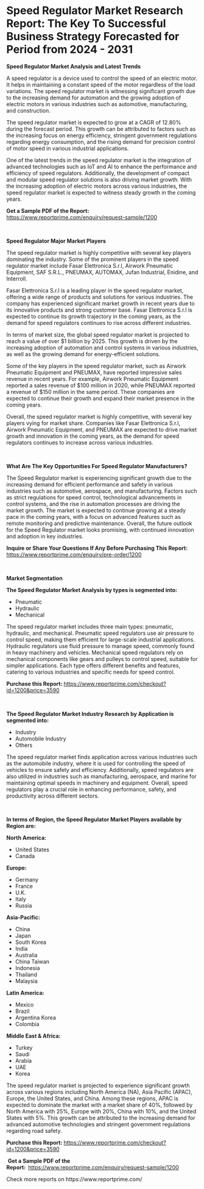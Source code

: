 <p><h1>Speed Regulator Market Research Report: The Key To Successful Business Strategy Forecasted for Period from 2024 - 2031</h1></p><p><strong>Speed Regulator Market Analysis and Latest Trends</strong></p>
<p><p>A speed regulator is a device used to control the speed of an electric motor. It helps in maintaining a constant speed of the motor regardless of the load variations. The speed regulator market is witnessing significant growth due to the increasing demand for automation and the growing adoption of electric motors in various industries such as automotive, manufacturing, and construction.</p><p>The speed regulator market is expected to grow at a CAGR of 12.80% during the forecast period. This growth can be attributed to factors such as the increasing focus on energy efficiency, stringent government regulations regarding energy consumption, and the rising demand for precision control of motor speed in various industrial applications.</p><p>One of the latest trends in the speed regulator market is the integration of advanced technologies such as IoT and AI to enhance the performance and efficiency of speed regulators. Additionally, the development of compact and modular speed regulator solutions is also driving market growth. With the increasing adoption of electric motors across various industries, the speed regulator market is expected to witness steady growth in the coming years.</p></p>
<p><strong>Get a Sample PDF of the Report:&nbsp;</strong> <a href="https://www.reportprime.com/enquiry/request-sample/1200">https://www.reportprime.com/enquiry/request-sample/1200</a></p>
<p>&nbsp;</p>
<p><strong>Speed Regulator Major Market Players</strong></p>
<p><p>The speed regulator market is highly competitive with several key players dominating the industry. Some of the prominent players in the speed regulator market include Fasar Elettronica S.r.l, Airwork Pneumatic Equipment, SAF S.R.L., PNEUMAX, AUTOMAX, Jufan Industrial, Enidine, and Interroll.</p><p>Fasar Elettronica S.r.l is a leading player in the speed regulator market, offering a wide range of products and solutions for various industries. The company has experienced significant market growth in recent years due to its innovative products and strong customer base. Fasar Elettronica S.r.l is expected to continue its growth trajectory in the coming years, as the demand for speed regulators continues to rise across different industries.</p><p>In terms of market size, the global speed regulator market is projected to reach a value of over $1 billion by 2025. This growth is driven by the increasing adoption of automation and control systems in various industries, as well as the growing demand for energy-efficient solutions.</p><p>Some of the key players in the speed regulator market, such as Airwork Pneumatic Equipment and PNEUMAX, have reported impressive sales revenue in recent years. For example, Airwork Pneumatic Equipment reported a sales revenue of $100 million in 2020, while PNEUMAX reported a revenue of $150 million in the same period. These companies are expected to continue their growth and expand their market presence in the coming years.</p><p>Overall, the speed regulator market is highly competitive, with several key players vying for market share. Companies like Fasar Elettronica S.r.l, Airwork Pneumatic Equipment, and PNEUMAX are expected to drive market growth and innovation in the coming years, as the demand for speed regulators continues to increase across various industries.</p></p>
<p>&nbsp;</p>
<p><strong>What Are The Key Opportunities For Speed Regulator Manufacturers?</strong></p>
<p><p>The Speed Regulator market is experiencing significant growth due to the increasing demand for efficient performance and safety in various industries such as automotive, aerospace, and manufacturing. Factors such as strict regulations for speed control, technological advancements in control systems, and the rise in automation processes are driving the market growth. The market is expected to continue growing at a steady pace in the coming years, with a focus on advanced features such as remote monitoring and predictive maintenance. Overall, the future outlook for the Speed Regulator market looks promising, with continued innovation and adoption in key industries.</p></p>
<p><strong>Inquire or Share Your Questions If Any Before Purchasing This Report:</strong> <a href="https://www.reportprime.com/enquiry/pre-order/1200">https://www.reportprime.com/enquiry/pre-order/1200</a></p>
<p>&nbsp;</p>
<p><strong>Market Segmentation</strong></p>
<p><strong>The Speed Regulator Market Analysis by types is segmented into:</strong></p>
<p><ul><li>Pneumatic</li><li>Hydraulic</li><li>Mechanical</li></ul></p>
<p><p>The speed regulator market includes three main types: pneumatic, hydraulic, and mechanical. Pneumatic speed regulators use air pressure to control speed, making them efficient for large-scale industrial applications. Hydraulic regulators use fluid pressure to manage speed, commonly found in heavy machinery and vehicles. Mechanical speed regulators rely on mechanical components like gears and pulleys to control speed, suitable for simpler applications. Each type offers different benefits and features, catering to various industries and specific needs for speed control.</p></p>
<p><strong>Purchase this Report:&nbsp;</strong><a href="https://www.reportprime.com/checkout?id=1200&price=3590">https://www.reportprime.com/checkout?id=1200&price=3590</a></p>
<p>&nbsp;</p>
<p><strong>The Speed Regulator Market Industry Research by Application is segmented into:</strong></p>
<p><ul><li>Industry</li><li>Automobile Industry</li><li>Others</li></ul></p>
<p><p>The speed regulator market finds application across various industries such as the automobile industry, where it is used for controlling the speed of vehicles to ensure safety and efficiency. Additionally, speed regulators are also utilized in industries such as manufacturing, aerospace, and marine for maintaining optimal speeds in machinery and equipment. Overall, speed regulators play a crucial role in enhancing performance, safety, and productivity across different sectors.</p></p>
<p>&nbsp;</p>
<p><strong>In terms of Region, the Speed Regulator Market Players available by Region are:</strong></p>
<p>
    <p> <strong> North America: </strong>
        <ul>
            <li>United States</li>
            <li>Canada</li>
        </ul>
        </p> 
    <p> <strong> Europe: </strong>
        <ul>
            <li>Germany</li>
            <li>France</li>
            <li>U.K.</li>
            <li>Italy</li>
            <li>Russia</li>
        </ul>
        </p> 
    <p> <strong> Asia-Pacific: </strong>
        <ul>
            <li>China</li>
            <li>Japan</li>
            <li>South Korea</li>
            <li>India</li>
            <li>Australia</li>
            <li>China Taiwan</li>
            <li>Indonesia</li>
            <li>Thailand</li>
            <li>Malaysia</li>
        </ul>
        </p> 
    <p> <strong> Latin America: </strong>
        <ul>
            <li>Mexico</li>
            <li>Brazil</li>
            <li>Argentina Korea</li>
            <li>Colombia</li>
        </ul>
        </p> 
    <p> <strong> Middle East & Africa: </strong>
        <ul>
            <li>Turkey</li>
            <li>Saudi</li>
            <li>Arabia</li>
            <li>UAE</li>
            <li>Korea</li>
        </ul>
    </p>
    </p>
<p><p>The speed regulator market is projected to experience significant growth across various regions including North America (NA), Asia Pacific (APAC), Europe, the United States, and China. Among these regions, APAC is expected to dominate the market with a market share of 40%, followed by North America with 25%, Europe with 20%, China with 10%, and the United States with 5%. This growth can be attributed to the increasing demand for advanced automotive technologies and stringent government regulations regarding road safety.</p></p>
<p><strong>Purchase this Report: </strong><a href="https://www.reportprime.com/checkout?id=1200&price=3590">https://www.reportprime.com/checkout?id=1200&price=3590</a></p>
<p>&nbsp;<strong>Get a Sample PDF of the Report:&nbsp;&nbsp;</strong><a href="https://www.reportprime.com/enquiry/request-sample/1200">https://www.reportprime.com/enquiry/request-sample/1200</a></p>
<p><strong></strong></p>
<p>Check more reports on https://www.reportprime.com/</p>